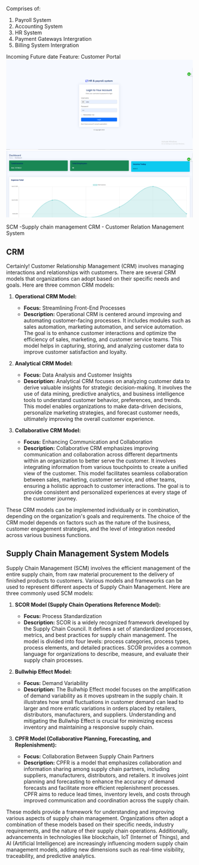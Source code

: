 Comprises of:
1) Payroll System
2) Accounting System
3) HR System
4) Payment Gateways Intergration
5) Billing System Intergration


Incoming Future date Feature: Customer Portal
![Alt text](image-1.png)
![Alt text](image.png)

SCM -Supply chain management
CRM - Customer Relation Management System

## CRM
Certainly! Customer Relationship Management (CRM) involves managing interactions and relationships with customers. There are several CRM models that organizations can adopt based on their specific needs and goals. Here are three common CRM models:

1. **Operational CRM Model:**
   - **Focus:** Streamlining Front-End Processes
   - **Description:** Operational CRM is centered around improving and automating customer-facing processes. It includes modules such as sales automation, marketing automation, and service automation. The goal is to enhance customer interactions and optimize the efficiency of sales, marketing, and customer service teams. This model helps in capturing, storing, and analyzing customer data to improve customer satisfaction and loyalty.

2. **Analytical CRM Model:**
   - **Focus:** Data Analysis and Customer Insights
   - **Description:** Analytical CRM focuses on analyzing customer data to derive valuable insights for strategic decision-making. It involves the use of data mining, predictive analytics, and business intelligence tools to understand customer behavior, preferences, and trends. This model enables organizations to make data-driven decisions, personalize marketing strategies, and forecast customer needs, ultimately improving the overall customer experience.

3. **Collaborative CRM Model:**
   - **Focus:** Enhancing Communication and Collaboration
   - **Description:** Collaborative CRM emphasizes improving communication and collaboration across different departments within an organization to better serve the customer. It involves integrating information from various touchpoints to create a unified view of the customer. This model facilitates seamless collaboration between sales, marketing, customer service, and other teams, ensuring a holistic approach to customer interactions. The goal is to provide consistent and personalized experiences at every stage of the customer journey.

These CRM models can be implemented individually or in combination, depending on the organization's goals and requirements. The choice of the CRM model depends on factors such as the nature of the business, customer engagement strategies, and the level of integration needed across various business functions.

## Supply Chain Management System Models
Supply Chain Management (SCM) involves the efficient management of the entire supply chain, from raw material procurement to the delivery of finished products to customers. Various models and frameworks can be used to represent different aspects of Supply Chain Management. Here are three commonly used SCM models:

1. **SCOR Model (Supply Chain Operations Reference Model):**
   - **Focus:** Process Standardization
   - **Description:** SCOR is a widely recognized framework developed by the Supply Chain Council. It defines a set of standardized processes, metrics, and best practices for supply chain management. The model is divided into four levels: process categories, process types, process elements, and detailed practices. SCOR provides a common language for organizations to describe, measure, and evaluate their supply chain processes.

2. **Bullwhip Effect Model:**
   - **Focus:** Demand Variability
   - **Description:** The Bullwhip Effect model focuses on the amplification of demand variability as it moves upstream in the supply chain. It illustrates how small fluctuations in customer demand can lead to larger and more erratic variations in orders placed by retailers, distributors, manufacturers, and suppliers. Understanding and mitigating the Bullwhip Effect is crucial for minimizing excess inventory and maintaining a responsive supply chain.

3. **CPFR Model (Collaborative Planning, Forecasting, and Replenishment):**
   - **Focus:** Collaboration Between Supply Chain Partners
   - **Description:** CPFR is a model that emphasizes collaboration and information sharing among supply chain partners, including suppliers, manufacturers, distributors, and retailers. It involves joint planning and forecasting to enhance the accuracy of demand forecasts and facilitate more efficient replenishment processes. CPFR aims to reduce lead times, inventory levels, and costs through improved communication and coordination across the supply chain.

These models provide a framework for understanding and improving various aspects of supply chain management. Organizations often adopt a combination of these models based on their specific needs, industry requirements, and the nature of their supply chain operations. Additionally, advancements in technologies like blockchain, IoT (Internet of Things), and AI (Artificial Intelligence) are increasingly influencing modern supply chain management models, adding new dimensions such as real-time visibility, traceability, and predictive analytics.